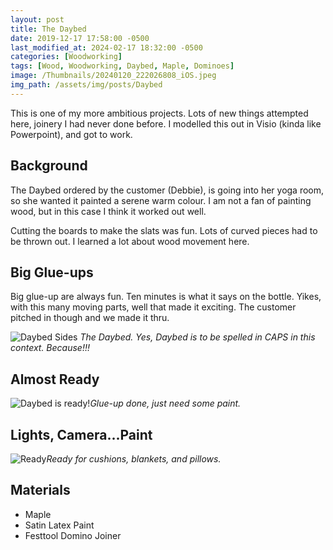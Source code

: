 ```yaml
---
layout: post
title: The Daybed
date: 2019-12-17 17:58:00 -0500
last_modified_at: 2024-02-17 18:32:00 -0500
categories: [Woodworking]
tags: [Wood, Woodworking, Daybed, Maple, Dominoes]
image: /Thumbnails/20240120_222026808_iOS.jpeg
img_path: /assets/img/posts/Daybed
---
```


This is one of my more ambitious projects. Lots of new things attempted here, joinery I had never done before.  I modelled this out in Visio (kinda like Powerpoint), and got to work.

## Background

The Daybed ordered by the customer (Debbie), is going into her yoga room, so she wanted it painted a serene warm colour.  I am not a fan of painting wood, but in this case I think it worked out well.

Cutting the boards to make the slats was fun.  Lots of curved pieces had to be thrown out.  I learned a lot about wood movement here.

## Big Glue-ups

Big glue-up are always fun.  Ten minutes is what it says on the bottle.  Yikes, with this many moving parts, well that made it exciting.  The customer pitched in though and we made it thru.

![Daybed Sides][Daybed Sides]
_The Daybed.  Yes, Daybed is to be spelled in CAPS in this context.  Because!!!_

## Almost Ready

![Daybed is ready!][Daybed Ready]_Glue-up done, just need some paint._

## Lights, Camera...Paint

![Ready][Daybed Uncovered]_Ready for cushions, blankets, and pillows._

## Materials

- Maple
- Satin Latex Paint
- Festtool Domino Joiner

[Daybed Sides]: 20191006_210910.jpeg
[Daybed Uncovered]: 20191225_174206.jpeg
[Daybed Ready]: 20191101_212037.jpeg
